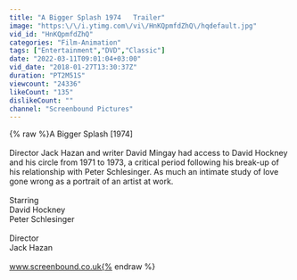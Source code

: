 ```yaml
---
title: "A Bigger Splash 1974   Trailer"
image: "https:\/\/i.ytimg.com\/vi\/HnKQpmfdZhQ\/hqdefault.jpg"
vid_id: "HnKQpmfdZhQ"
categories: "Film-Animation"
tags: ["Entertainment","DVD","Classic"]
date: "2022-03-11T09:01:04+03:00"
vid_date: "2018-01-27T13:30:37Z"
duration: "PT2M51S"
viewcount: "24336"
likeCount: "135"
dislikeCount: ""
channel: "Screenbound Pictures"
---
```

{% raw %}A Bigger Splash [1974]<br /><br />Director Jack Hazan and writer David Mingay had access to David Hockney and his circle from 1971 to 1973, a critical period following his break-up of his relationship with Peter Schlesinger. As much an intimate study of love gone wrong as a portrait of an artist at work.<br /><br />Starring<br />David Hockney<br />Peter Schlesinger<br /><br />Director<br />Jack Hazan<br /><br />www.screenbound.co.uk{% endraw %}

